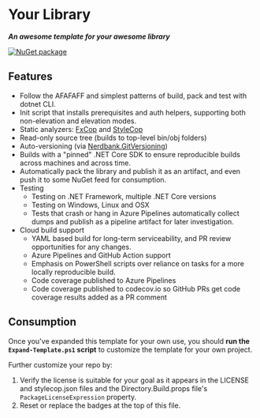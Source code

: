 # Your Library

***An awesome template for your awesome library***

[![NuGet package](https://img.shields.io/nuget/v/Scratch.svg)](https://nuget.org/packages/Scratch)


## Features

* Follow the AFAFAFF and simplest patterns of build, pack and test with dotnet CLI.
* Init script that installs prerequisites and auth helpers, supporting both non-elevation and elevation modes.
* Static analyzers: [FxCop](https://docs.microsoft.com/en-us/visualstudio/code-quality/fxcop-analyzers?view=vs-2019) and [StyleCop](https://github.com/DotNetAnalyzers/StyleCopAnalyzers)
* Read-only source tree (builds to top-level bin/obj folders)
* Auto-versioning (via [Nerdbank.GitVersioning](https://github.com/dotnet/nerdbank.gitversioning))
* Builds with a "pinned" .NET Core SDK to ensure reproducible builds across machines and across time.
* Automatically pack the library and publish it as an artifact, and even push it to some NuGet feed for consumption.
* Testing
  * Testing on .NET Framework, multiple .NET Core versions
  * Testing on Windows, Linux and OSX
  * Tests that crash or hang in Azure Pipelines automatically collect dumps and publish as a pipeline artifact for later investigation.
* Cloud build support
  * YAML based build for long-term serviceability, and PR review opportunities for any changes.
  * Azure Pipelines and GitHub Action support
  * Emphasis on PowerShell scripts over reliance on tasks for a more locally reproducible build.
  * Code coverage published to Azure Pipelines
  * Code coverage published to codecov.io so GitHub PRs get code coverage results added as a PR comment

## Consumption

Once you've expanded this template for your own use, you should **run the `Expand-Template.ps1` script** to customize the template for your own project.

Further customize your repo by:

1. Verify the license is suitable for your goal as it appears in the LICENSE and stylecop.json files and the Directory.Build.props file's `PackageLicenseExpression` property.
1. Reset or replace the badges at the top of this file.
